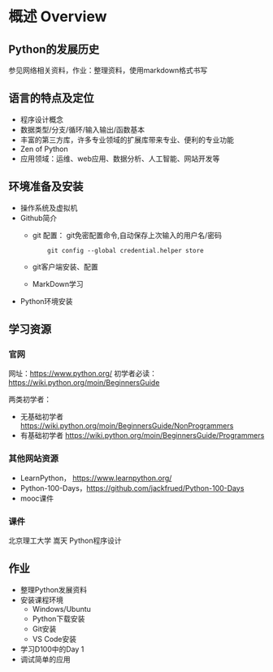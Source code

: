 # 概述 Overview

## Python的发展历史

参见网络相关资料，作业：整理资料，使用markdown格式书写

## 语言的特点及定位

* 程序设计概念
* 数据类型/分支/循环/输入输出/函数基本
* 丰富的第三方库，许多专业领域的扩展库带来专业、便利的专业功能
* Zen of Python
* 应用领域：运维、web应用、数据分析、人工智能、网站开发等

## 环境准备及安装

* 操作系统及虚拟机
* Github简介
  * git 配置：
    git免密配置命令,自动保存上次输入的用户名/密码

    ~~~git
        git config --global credential.helper store
    ~~~

  * git客户端安装、配置
  * MarkDown学习
* Python环境安装
  
## 学习资源

### 官网

网址：<https://www.python.org/>
初学者必读：<https://wiki.python.org/moin/BeginnersGuide>

两类初学者：

* 无基础初学者
  <https://wiki.python.org/moin/BeginnersGuide/NonProgrammers>
* 有基础初学者
  <https://wiki.python.org/moin/BeginnersGuide/Programmers>

### 其他网站资源

* LearnPython， <https://www.learnpython.org/>
* Python-100-Days，<https://github.com/jackfrued/Python-100-Days>
* mooc课件

### 课件

北京理工大学 嵩天 Python程序设计

## 作业

* 整理Python发展资料
* 安装课程环境
  * Windows/Ubuntu
  * Python下载安装
  * Git安装
  * VS Code安装
* 学习D100中的Day 1
* 调试简单的应用
